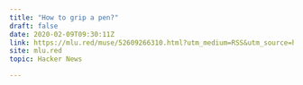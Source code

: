 ```yaml
---
title: "How to grip a pen?"
draft: false
date: 2020-02-09T09:30:11Z
link: https://mlu.red/muse/52609266310.html?utm_medium=RSS&utm_source=hune
site: mlu.red
topic: Hacker News  

---
```

